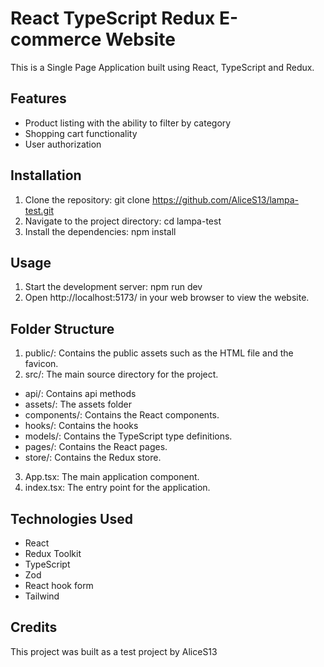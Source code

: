 # React TypeScript Redux E-commerce Website
This is a Single Page Application built using React, TypeScript and Redux.

## Features
- Product listing with the ability to filter by category
- Shopping cart functionality
- User authorization

## Installation
1. Clone the repository: git clone https://github.com/AliceS13/lampa-test.git
2. Navigate to the project directory: cd lampa-test
3. Install the dependencies: npm install

## Usage
1. Start the development server: npm run dev
2. Open http://localhost:5173/ in your web browser to view the website.

## Folder Structure
1. public/: Contains the public assets such as the HTML file and the favicon.
2. src/: The main source directory for the project.
  - api/: Contains api methods
  - assets/: The assets folder
  - components/: Contains the React components.
  - hooks/: Contains the hooks
  - models/: Contains the TypeScript type definitions.
  - pages/: Contains the React pages.
  - store/: Contains the Redux store.
3. App.tsx: The main application component.
4. index.tsx: The entry point for the application.

## Technologies Used
- React 
- Redux Toolkit
- TypeScript
- Zod
- React hook form
- Tailwind

## Credits
This project was built as a test project by AliceS13